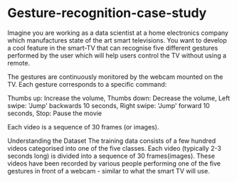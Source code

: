 # Gesture-recognition-case-study

Imagine you are working as a data scientist at a home electronics company which manufactures state of the art smart televisions. You want to develop a cool feature 
in the smart-TV that can recognise five different gestures performed by the user which will help users control the TV without using a remote. 

The gestures are continuously monitored by the webcam mounted on the TV. Each gesture corresponds to a specific command:

Thumbs up:  Increase the volume,
Thumbs down: Decrease the volume,
Left swipe: 'Jump' backwards 10 seconds,
Right swipe: 'Jump' forward 10 seconds,
Stop: Pause the movie
 
Each video is a sequence of 30 frames (or images).

Understanding the Dataset
The training data consists of a few hundred videos categorised into one of the five classes. Each video (typically 2-3 seconds long) is divided into a sequence of 
30 frames(images). These videos have been recorded by various people performing one of the five gestures in front of a webcam - similar to what the smart TV will use. 
